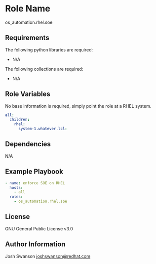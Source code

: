 Role Name
=========

os_automation.rhel.soe

Requirements
------------

The following python libraries are required:
- N/A

The following collections are required:
- N/A

Role Variables
--------------

No base information is required, simply point the role at a RHEL system.
```yaml
all:
  children:
    rhel:
      system-1.whatever.lcl:
```

Dependencies
------------

N/A

Example Playbook
----------------

```yaml
- name: enforce SOE on RHEL
  hosts:
    - all
  roles:
    - os_automation.rhel.soe
```

License
-------

GNU General Public License v3.0

Author Information
------------------

Josh Swanson <joshswanson@redhat.com>